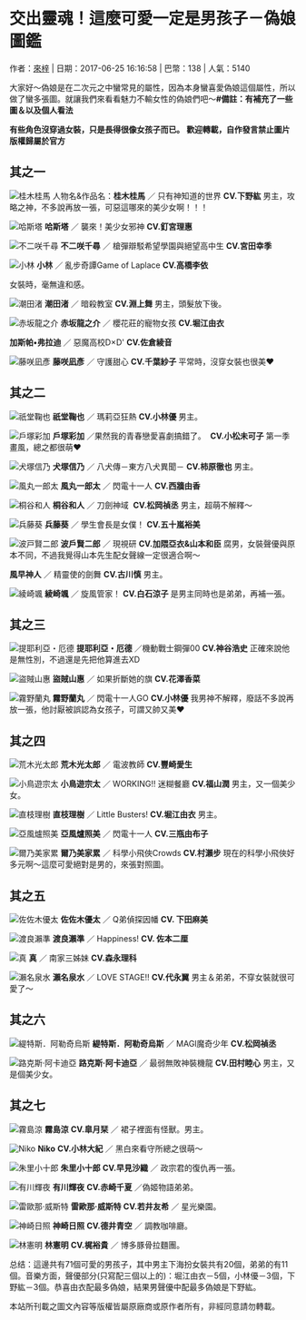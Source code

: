 # 交出靈魂！這麼可愛一定是男孩子－偽娘圖鑑

作者：[來梓](https://home.gamer.com.tw/b697l) | 日期：2017-06-25 16:16:58 | 巴幣：138 | 人氣：5140

大家好～偽娘是在二次元之中蠻常見的屬性，因為本身蠻喜愛偽娘這個屬性，所以做了蠻多張圖。就讓我們來看看魅力不輸女性的偽娘們吧～**#備註：有補充了一些圖＆以及個人看法**

**有些角色沒穿過女裝，只是長得很像女孩子而已。** **歡迎轉載，自作發言禁止圖片版權歸屬於官方** 

## 其之一

![桂木桂馬](https://2.bp.blogspot.com/-iYLkzf_C_vA/WUkZC7kAD1I/AAAAAAAAFsM/UZUUsmxKK7Ykrqk64vIgUWCiJib82hjuQCEwYBhgL/s640/%25252525E5%2525252581%25252525BD%25252525E5%25252525A8%2525252598.jpg)
人物名&作品名：**桂木桂馬** ／ 只有神知道的世界  **CV.下野紘** 男主，攻略之神，不多說再放一張，可惡這哪來的美少女啊！！！

![哈斯塔](https://4.bp.blogspot.com/-W-121T8ndQM/WU8ySSY0lJI/AAAAAAAAFsY/0Jh2ZvMe380ALGsNzGxDzUqPUCICaQzFACEwYBhgL/s640/snapshot20170625114347.jpg)
**哈斯塔** ／ 襲來！美少女邪神 **CV.釘宮理惠**

![不二咲千尋](https://1.bp.blogspot.com/-WHzuacmvbE0/WU8_LkpES0I/AAAAAAAAFsw/td2uBwHy4xoZOtpFM4E7JhIrQFppoYOZQCLcBGAs/s640/EFNwvVbkDAuzFxo.jpg)
**不二咲千尋** ／ 槍彈辯駁希望學園與絕望高中生 **CV.宮田幸季**

![小林](https://3.bp.blogspot.com/-kwTnlBMDEQE/WU8-tsb-E2I/AAAAAAAAFss/FGca7ytwubAXm2CLRdEVsBPifDwa2NUtgCLcBGAs/s640/pop%252525253Bpo.png)
**小林** ／ 亂步奇譚Game of Laplace **CV.高橋李依**

女裝時，毫無違和感。

![潮田渚](https://2.bp.blogspot.com/-xf3AKDQenhA/WU9HA7u0TWI/AAAAAAAAFtM/iClVXx8iA-oy56mTdzf0EvrcZbTWmBvMQCLcBGAs/s640/%252525255Bpp%252525253Bopo.png)
**潮田渚** ／ 暗殺教室 **CV.淵上舞** 男主，頭髮放下後。

![赤坂龍之介](https://2.bp.blogspot.com/-wy01JR1awIU/WUkZDmUdZtI/AAAAAAAAFsM/aWXqmSSSxx8Xa7EHlq2GfwaIATr7rmQ9ACEwYBhgL/s640/%25252525E5%2525252581%25252525BD%25252525E5%25252525A8%25252525982.jpg)
**赤坂龍之介** ／ 櫻花莊的寵物女孩 **CV.堀江由衣**

**加斯帕•弗拉迪** ／ 惡魔高校D×D' **CV.佐倉綾音**

![藤咲凪彥](https://3.bp.blogspot.com/-zpAlRyGx1X8/WU8ySilaoTI/AAAAAAAAFsg/L_gdbrJVrsomwsskmARSwVCOq4M-M-3ZACEwYBhgL/s640/ouiklo.jpg)
**藤咲凪彥** ／ 守護甜心 **CV.千葉紗子** 平常時，沒穿女裝也很美♥

## 其之二

![祇堂鞠也](https://2.bp.blogspot.com/-wy01JR1awIU/WUkZDmUdZtI/AAAAAAAAFsM/aWXqmSSSxx8Xa7EHlq2GfwaIATr7rmQ9ACEwYBhgL/s640/%25252525E5%2525252581%25252525BD%25252525E5%25252525A8%25252525982.jpg)
**祇堂鞠也** ／ 瑪莉亞狂熱 **CV.小林優** 男主。

![戶塚彩加](https://3.bp.blogspot.com/-zpAlRyGx1X8/WU8ySilaoTI/AAAAAAAAFsg/L_gdbrJVrsomwsskmARSwVCOq4M-M-3ZACEwYBhgL/s640/ouiklo.jpg)
**戶塚彩加** ／果然我的青春戀愛喜劇搞錯了。  **CV.小松未可子** 第一季畫風，總之都很萌♥

![犬塚信乃](https://4.bp.blogspot.com/-xf3AKDQenhA/WU9HA7u0TWI/AAAAAAAAFtM/iClVXx8iA-oy56mTdzf0EvrcZbTWmBvMQCLcBGAs/s640/%252525255Bpp%252525253Bopo.png)
**犬塚信乃** ／ 八犬傳－東方八犬異聞－ **CV.柿原徹也** 男主。

![風丸一郎太](https://2.bp.blogspot.com/-xf3AKDQenhA/WU9HA7u0TWI/AAAAAAAAFtM/iClVXx8iA-oy56mTdzf0EvrcZbTWmBvMQCLcBGAs/s640/%252525255Bpp%252525253Bopo.png)
**風丸一郎太** ／ 閃電十一人 **CV.西牆由香**

![桐谷和人](https://1.bp.blogspot.com/-TtYc8ID_EfA/WUkZEKqtaOI/AAAAAAAAFsM/ccT4-6ZboCURBjt0l77SA4QJ2BJ9v5n7gCEwYBhgL/s640/%25252525E5%2525252581%25252525BD%25252525E5%25252525A8%25252525983.jpg)
**桐谷和人** ／ 刀劍神域  **CV.松岡禎丞** 男主，超萌不解釋～

![兵藤葵](https://2.bp.blogspot.com/-6WaVYC9BdBM/WU9L0U2GkgI/AAAAAAAAFtg/qtNDd20gqyUyW-wqs7xx6QRV8YvCxz14QCLcBGAs/s640/snapshot20170625133150.jpg)
**兵藤葵** ／ 學生會長是女僕！ **CV.五十嵐裕美**

![波戸賢二郎](https://4.bp.blogspot.com/-MRU1kD26LFs/WU9HvocBZKI/AAAAAAAAFtU/u6CBBFnO6bU1ZnpI8ZmTyZJZVnI1lXpawCLcBGAs/s640/LK.L.png)
**波戶賢二郎** ／ 現視研 **CV.加隈亞衣&山本和臣** 腐男，女裝聲優與原本不同，不過我覺得山本先生配女聲線一定很適合啊～

**風早神人** ／ 精靈使的劍舞 **CV.古川慎** 男主。

![綾崎颯](https://2.bp.blogspot.com/-6WaVYC9BdBM/WU9L0U2GkgI/AAAAAAAAFtg/qtNDd20gqyUyW-wqs7xx6QRV8YvCxz14QCLcBGAs/s640/snapshot20170625133150.jpg)
**綾崎颯** ／ 旋風管家！ **CV.白石涼子** 是男主同時也是弟弟，再補一張。

## 其之三

![提耶利亞・厄德](https://2.bp.blogspot.com/-TtYc8ID_EfA/WUkZEKqtaOI/AAAAAAAAFsM/ccT4-6ZboCURBjt0l77SA4QJ2BJ9v5n7gCEwYBhgL/s640/%25252525E5%2525252581%25252525BD%25252525E5%25252525A8%25252525983.jpg)
**提耶利亞・厄德** ／機動戰士鋼彈00 **CV.神谷浩史** 正確來說他是無性別，不過還是先把他算進去XD 

![盜賊山惠](https://4.bp.blogspot.com/-KLJVIASAMaA/WU9TfCpda3I/AAAAAAAAFuE/PLPe501uTPIL8SlB5KWuGTnJZtuvt9b2ACLcBGAs/s640/UKJIIIIUOU.png)
**盜賊山惠** ／ 如果折斷她的旗 **CV.花澤香菜**

![霧野蘭丸](https://4.bp.blogspot.com/-jYnnGc0GKFI/WU9huJD_1jI/AAAAAAAAFvc/04ACSYQg0JADx43iUvE0TBf_jqU08e3pQCLcBGAs/s400/150617_51_01.jpg)
**霧野蘭丸** ／ 閃電十一人GO **CV.小林優** 我男神不解釋，廢話不多說再放一張，他討厭被誤認為女孩子，可謂又帥又美♥

## 其之四

![荒木光太郎](https://4.bp.blogspot.com/-_0a2ajWz2JI/WUkZDaaQkzI/AAAAAAAAFsM/12h_p-8qyx4wKWTalVI5v3DlVNZ_555VwCEwYBhgL/s640/4.png)
**荒木光太郎** ／ 電波教師 **CV.豐崎愛生**

![小鳥遊宗太](https://4.bp.blogspot.com/-glL432UZtSU/WU9rqgE8ioI/AAAAAAAAFv8/oUXOCQ0Eh3cE7T_-Q4lOn141SQXmRWApwCLcBGAs/s640/lklk.jpg)
**小鳥遊宗太** ／ WORKING!! 迷糊餐廳 **CV.福山潤** 男主，又一個美少女。

![直枝理樹](https://4.bp.blogspot.com/-BJJcNfPtyjg/WU9fX4YvIqI/AAAAAAAAFvA/EAvALmbt59IIHgr9WmQwVRknN4eXC7e6ACLcBGAs/s640/ylhXYDz9REE2.jpg)
**直枝理樹** ／ Little Busters! **CV.堀江由衣** 男主。

![亞風爐照美](https://4.bp.blogspot.com/-0s8N3DMfOsU/WU9hE8faeEI/AAAAAAAAFvU/CAWqdssuz84722fwyl4fP8Eyl58T7AoKgCLcBGAs/s640/iuiu.png)
**亞風爐照美** ／ 閃電十一人 **CV.三瓶由布子**

![爾乃美家累](https://2.bp.blogspot.com/-IybwFu5ZwIA/WU9f6_qBV-I/AAAAAAAAFvI/yNfqCrk8USE264AP_Spf3a1cxE5oGCH4wCEwYBhgL/s640/snapshot20170527005234.jpg)
**爾乃美家累** ／ 科學小飛俠Crowds **CV.村瀨步** 現在的科學小飛俠好多元啊～這麼可愛絕對是男的，來張對照圖。

## 其之五

![佐佐木優太](https://2.bp.blogspot.com/-v-Y8Zv2Qq3c/WUkZBYgHLQI/AAAAAAAAFsM/reY2vy9S-5o3Ib3FFU_K2DcDLU02c4pLACEwYBhgL/s640/5.jpg)
**佐佐木優太** ／ Q弟偵探因幡 **CV. 下田麻美**

![渡良瀨準](https://2.bp.blogspot.com/-S9lzdeMZ2jo/WU9gFDr3ZvI/AAAAAAAAFvM/C5kNdnjAfv0C4H1MGxOzfRAAVl-ZNMMiQCLcBGAs/s640/123534544946316119656.jpg)
**渡良瀨準** ／ Happiness! **CV. 佐本二厘** 

![真](https://1.bp.blogspot.com/-0s8N3DMfOsU/WU9hE8faeEI/AAAAAAAAFvU/CAWqdssuz84722fwyl4fP8Eyl58T7AoKgCLcBGAs/s640/iuiu.png)
**真** ／ 南家三姊妹 **CV.森永理科**

![瀨名泉水](https://2.bp.blogspot.com/-3iZLlOV8O3s/WU9ZCACukvI/AAAAAAAAFuw/tuR2wbfwzPo_d9oECM2iCV7SG_zrrFeiACLcBGAs/s400/91npVafrIhL._SY960_CR31%252525252C0%252525252C640%252525252C960_.jpg)
**瀨名泉水** ／ LOVE STAGE!! **CV.代永翼** 男主＆弟弟，不穿女裝就很可愛了～

## 其之六

![緹特斯．阿勒奇烏斯](https://4.bp.blogspot.com/-uJB8v5HIlJk/WUkZCfZck3I/AAAAAAAAFsM/VUrZ1ACUsqww-jK__foA33n82UUJ6S8OwCEwYBhgL/s640/%252525253Bl%252525253Bp77.jpg)
**緹特斯．阿勒奇烏斯** ／ MAGI魔奇少年 **CV.松岡禎丞**

![路克斯·阿卡迪亞](https://4.bp.blogspot.com/-jYnnGc0GKFI/WU9huJD_1jI/AAAAAAAAFvc/04ACSYQg0JADx43iUvE0TBf_jqU08e3pQCLcBGAs/s400/150617_51_01.jpg)
**路克斯·阿卡迪亞** ／ 最弱無敗神裝機龍 **CV.田村睦心** 男主，又是個美少女。

## 其之七

![霧島涼](https://4.bp.blogspot.com/-GcyPdPGq9b0/WtHw56It5oI/AAAAAAAAIV4/L6rJ2UC1KT4jpZv_4OBq2bq1tWPgoeMVACEwYBhgL/s640/77777.jpg)
**霧島涼** **CV.皐月栞** ／ 裙子裡面有怪獸。男主。

![Niko](https://2.bp.blogspot.com/-GZGQJDaJUIg/WtIHamvtXLI/AAAAAAAAIWQ/0lsffmKxNdIFcj8yFNv8ymy5OyhxR_3hACLcBGAs/s640/oYWYSi2.jpg)
**Niko** **CV.小林大紀** ／ 黑白來看守所總之很萌～

![朱里小十郎](https://1.bp.blogspot.com/-htULAZTYK68/WtIKWHl34pI/AAAAAAAAIWs/zEb1wy-Gm0ootRyMJZS87JzGr5s6tMKbACLcBGAs/s640/reona.jpg)
**朱里小十郎** **CV.早見沙織** ／ 政宗君的復仇再一張。

![有川輝夜](https://4.bp.blogspot.com/-dVCnp-4X5qw/WtIJE_PY_jI/AAAAAAAAIWg/5wAqxXt-Q0o6gRjlZIZJkBVwS-VYXxCyACEwYBhgL/s640/1848a585.jpg)
**有川輝夜** **CV.赤崎千夏** ／偽姬物語弟弟。

![雷歐那·威斯特](https://1.bp.blogspot.com/-PY-8u7xR2v8/WtIJE_PY_jI/AAAAAAAAIWg/5wAqxXt-Q0o6gRjlZIZJkBVwS-VYXxCyACEwYBhgL/s640/1848a585.jpg)
**雷歐那·威斯特** **CV.若井友希** ／ 星光樂園。

![神崎日照](https://4.bp.blogspot.com/-dVCnp-4X5qw/WtIJE_PY_jI/AAAAAAAAIWg/5wAqxXt-Q0o6gRjlZIZJkBVwS-VYXxCyACEwYBhgL/s640/1848a585.jpg)
**神崎日照** **CV.德井青空** ／ 調教咖啡廳。

![林憲明](https://4.bp.blogspot.com/-dqFy4RtTy4U/WtIJEMGURgI/AAAAAAAAIWc/82hti-IMugIkhsvyCl12ETbHW50sSLctgCEwYBhgL/s640/RFRGFTRGF.jpg)
**林憲明** **CV.梶裕貴** ／ 博多豚骨拉麵團。

总结：這邊共有71個可愛的男孩子，其中男主下海扮女裝共有20個，弟弟的有11個。音樂方面，聲優部分(只寫配三個以上的)：堀江由衣－5個，小林優－3個，下野紘－3個。恭喜由衣配最多偽娘，結果男聲優中配最多偽娘是下野紘。

本站所刊載之圖文內容等版權皆屬原廠商或原作者所有，非經同意請勿轉載。
<!-- tcd_original_link https://home.gamer.com.tw/artwork.php?sn=3621200 -->
